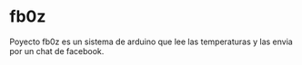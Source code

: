 # fb0z
Poyecto fb0z es un sistema de arduino que lee las temperaturas y las envia por un chat de facebook.
